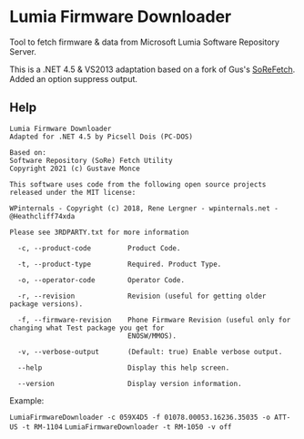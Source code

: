 # Lumia Firmware Downloader

Tool to fetch firmware &amp; data from Microsoft Lumia Software Repository Server.

This is a .NET 4.5 & VS2013 adaptation based on a fork of Gus's [SoReFetch](https://hub.nuaa.cf/gus33000/SoReFetch). Added an option suppress output.

## Help

```
Lumia Firmware Downloader
Adapted for .NET 4.5 by Picsell Dois (PC-DOS)

Based on:
Software Repository (SoRe) Fetch Utility
Copyright 2021 (c) Gustave Monce

This software uses code from the following open source projects released under the MIT license:

WPinternals - Copyright (c) 2018, Rene Lergner - wpinternals.net - @Heathcliff74xda

Please see 3RDPARTY.txt for more information

  -c, --product-code         Product Code.

  -t, --product-type         Required. Product Type.

  -o, --operator-code        Operator Code.

  -r, --revision             Revision (useful for getting older package versions).

  -f, --firmware-revision    Phone Firmware Revision (useful only for changing what Test package you get for
                             ENOSW/MMOS).

  -v, --verbose-output       (Default: true) Enable verbose output.
  
  --help                     Display this help screen.

  --version                  Display version information.

```

Example:

```LumiaFirmwareDownloader -c 059X4D5 -f 01078.00053.16236.35035 -o ATT-US -t RM-1104```
```LumiaFirmwareDownloader -t RM-1050 -v off```
